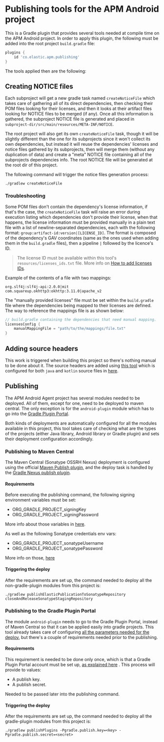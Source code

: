# Publishing tools for the APM Android project

This is a Gradle plugin that provides several tools needed at compile time on the APM Android
project. In order to apply this plugin, the following must be added into the root
project `build.gradle` file:

```groovy
plugins {
    id 'co.elastic.apm.publishing'
}
```

The tools applied then are the following:

## Creating NOTICE files

Each subproject will get a new gradle task named `createNoticeFile` which takes care of gathering
all of its direct dependencies, then checking their POM files looking for their licenses, and then
it looks at their artifact files looking for NOTICE files to be merged (if any). Once all this
information is gathered, the subproject NOTICE file is generated and placed
in `subproject-dir/src/main/resources/META-INF/NOTICE`.

The root project will also get its own `createNoticeFile` task, though it will be slightly different
than the one for its subprojects since it won't collect its own dependencies, but instead it will
reuse the dependencies' licenses and notice files gathered by its subprojects, then will merge
them (without any duplication of data) and create a "meta" NOTICE file containing all of the
subprojects dependencies info. The root NOTICE file will be generated at the root dir of this
project.

The following command will trigger the notice files generation process:

```text
./gradlew createNoticeFile
```

### Troubleshooting

Some POM files don't contain the dependency's license information, if that's the case,
the `createNoticeFile` task will raise an error during execution listing which dependencies don't
provide their license, when that happens, the license information must be provided manually in a
plain text file with a list of newline-separated dependencies, each with the following
format: `group:artifact-id:version|[LICENSE_ID]`. The format is composed of the dependency's GAV
coordinates (same as the ones used when adding them in the `build.gradle` files), then a
pipeline `|` followed by the licence's ID.

> The license ID must be available within this tool's `resources/licenses_ids.txt` file. More info on
> [How to add licenses IDs](docs/adding-license-ids.md).

Example of the contents of a file with two mappings:

```text
org.slf4j:slf4j-api:2.0.0|mit
com.squareup.okhttp3:okhttp:3.11.0|apache_v2
```

The "manually provided licenses" file must be set within the `build.gradle` file where the
dependencies being mapped to their licenses are defined. The way to reference the mappings file is
as shown below:

```groovy
// build.gradle containing the dependencies that need manual mapping.
licensesConfig {
    manualMappingFile = "path/to/the/mappings/file.txt"
}
```

## Adding source headers

This work is triggered when building this project so there's nothing manual to be done about it. The
source headers are added using [this tool](https://github.com/diffplug/spotless) which is configured
for both `java` and `kotlin` source files
in [here](src/main/java/co/elastic/apm/compile/tools/sourceheader/subplugins).

## Publishing

The APM Android Agent project has several modules needed to be deployed. All of them, except for
one, need to be deployed to maven central. The only exception is for the `android-plugin` module
which has to go into the [Gradle Plugin Portal](https://plugins.gradle.org/).

Both kinds of deployments are automatically configured for all the modules available in this
project, this tool takes care of checking what are the types of the projects (either Java library,
Android library or Gradle plugin) and sets their deployment configuration accordingly.

### Publishing to Maven Central

The Maven Central (Sonatype OSSRH Nexus) deployment is configured using the
official [Maven Publish plugin](https://docs.gradle.org/current/userguide/publishing_maven.html),
and the deploy task is handled by
the [Gradle Nexus publish plugin](https://github.com/gradle-nexus/publish-plugin).

#### Requirements

Before executing the publishing command, the following signing environment variables must be set:

- ORG_GRADLE_PROJECT_signingKey
- ORG_GRADLE_PROJECT_signingPassword

More info about those variables
in [here](https://docs.gradle.org/current/userguide/signing_plugin.html#sec:in-memory-keys).

As well as the following Sonatype credentials env vars:

- ORG_GRADLE_PROJECT_sonatypeUsername
- ORG_GRADLE_PROJECT_sonatypePassword

More info on those, [here](https://github.com/gradle-nexus/publish-plugin)

#### Triggering the deploy

After the requirements are set up, the command needed to deploy all the non-gradle-plugin modules
from this project is:

```text
./gradlew publishElasticPublicationToSonatypeRepository closeAndReleaseSonatypeStagingRepository
```

### Publishing to the Gradle Plugin Portal

The module `android-plugin` needs to go to the Gradle Plugin Portal, instead of Maven Central so
that it can be applied easily into gradle projects. This tool already takes care of configuring
[all the parameters needed for the deploy](https://plugins.gradle.org/docs/publish-plugin), but
there's a couple of requirements needed prior to the publishing.

#### Requirements

This requirement is needed to be done only once, which is that a Gradle Plugin Portal account must
be set up, [as explained here](https://docs.gradle.org/7.4/userguide/publishing_gradle_plugins.html)
. This process will provide to values:

- A publish key.
- A publish secret.

Needed to be passed later into the publishing command.

#### Triggering the deploy

After the requirements are set up, the command needed to deploy all the gradle-plugin modules from
this project is:

```text
./gradlew publishPlugins -Pgradle.publish.key=<key> -Pgradle.publish.secret=<secret>
```